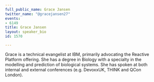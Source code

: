 ```yaml
---
full_public_name: Grace Jansen
twitter_name: "@gracejansen27"
events:
- 6149
title: Grace Jansen
layout: speaker_bio
id: 1570

---
```

Grace is a technical evangelist at IBM, primarily advocating the Reactive Platform offering. She has a degree in Biology with a specialty in the  modelling and prediction of biological systems. She has spoken at both internal and external conferences (e.g. DevoxxUK, THINK and QCon London).
